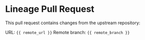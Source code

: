 # Lineage Pull Request

This pull request contains changes from the upstream repository:

URL: `{{ remote_url }}`
Remote branch: `{{ remote_branch }}`
